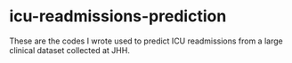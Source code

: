 # icu-readmissions-prediction
These are the codes I wrote used to predict ICU readmissions from a large clinical dataset collected at JHH.
